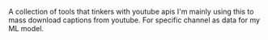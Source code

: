 A collection of tools that tinkers with youtube apis
I'm mainly using this to mass download captions from youtube. For specific channel as data for my ML model.